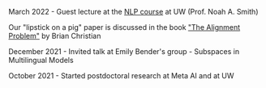 March 2022 - Guest lecture at the [NLP course](https://courses.cs.washington.edu/courses/csep517/) at UW (Prof. Noah A. Smith)

Our "lipstick on a pig" paper is discussed in the book ["The Alignment Problem"](https://brianchristian.org/the-alignment-problem/) by Brian Christian

December 2021 - Invited talk at Emily Bender's group - Subspaces in Multilingual Models

October 2021 - Started postdoctoral research at Meta AI and at UW
